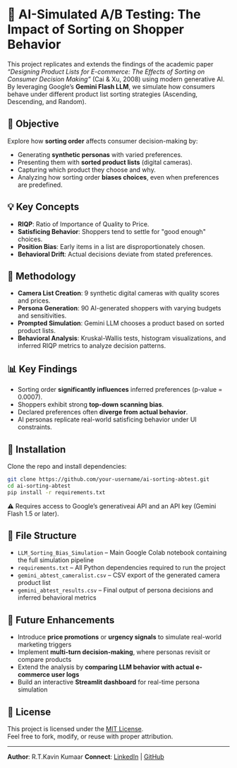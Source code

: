# 🧠 AI-Simulated A/B Testing: The Impact of Sorting on Shopper Behavior

This project replicates and extends the findings of the academic paper _“Designing Product Lists for E-commerce: The Effects of Sorting on Consumer Decision Making”_ (Cai & Xu, 2008) using modern generative AI. By leveraging Google’s **Gemini Flash LLM**, we simulate how consumers behave under different product list sorting strategies (Ascending, Descending, and Random).

## 📌 Objective

Explore how **sorting order** affects consumer decision-making by:
- Generating **synthetic personas** with varied preferences.
- Presenting them with **sorted product lists** (digital cameras).
- Capturing which product they choose and why.
- Analyzing how sorting order **biases choices**, even when preferences are predefined.

## 💡 Key Concepts

- **RIQP**: Ratio of Importance of Quality to Price.
- **Satisficing Behavior**: Shoppers tend to settle for "good enough" choices.
- **Position Bias**: Early items in a list are disproportionately chosen.
- **Behavioral Drift**: Actual decisions deviate from stated preferences.

## 🧪 Methodology

- **Camera List Creation**: 9 synthetic digital cameras with quality scores and prices.
- **Persona Generation**: 90 AI-generated shoppers with varying budgets and sensitivities.
- **Prompted Simulation**: Gemini LLM chooses a product based on sorted product lists.
- **Behavioral Analysis**: Kruskal-Wallis tests, histogram visualizations, and inferred RIQP metrics to analyze decision patterns.

## 📊 Key Findings

- Sorting order **significantly influences** inferred preferences (p-value = 0.0007).
- Shoppers exhibit strong **top-down scanning bias**.
- Declared preferences often **diverge from actual behavior**.
- AI personas replicate real-world satisficing behavior under UI constraints.

## 🔧 Installation

Clone the repo and install dependencies:

```bash
git clone https://github.com/your-username/ai-sorting-abtest.git
cd ai-sorting-abtest
pip install -r requirements.txt
```
⚠️ Requires access to Google’s generativeai API and an API key (Gemini Flash 1.5 or later).

## 📁 File Structure

- `LLM_Sorting_Bias_Simulation` – Main Google Colab notebook containing the full simulation pipeline
- `requirements.txt` – All Python dependencies required to run the project
- `gemini_abtest_cameralist.csv` – CSV export of the generated camera product list
- `gemini_abtest_results.csv` – Final output of persona decisions and inferred behavioral metrics

## 🧠 Future Enhancements

- Introduce **price promotions** or **urgency signals** to simulate real-world marketing triggers
- Implement **multi-turn decision-making**, where personas revisit or compare products
- Extend the analysis by **comparing LLM behavior with actual e-commerce user logs**
- Build an interactive **Streamlit dashboard** for real-time persona simulation

## 📜 License

This project is licensed under the [MIT License](LICENSE.md).  
Feel free to fork, modify, or reuse with proper attribution.

---

**Author**: R.T.Kavin Kumaar
**Connect**: [LinkedIn](https://www.linkedin.com/in/rtkavinkumaar22/) | [GitHub](https://github.com/KavinKumaar11)
